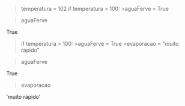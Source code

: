 > temperatura = 102
> if temperatura > 100:
     >aguaFerve = True

> aguaFerve

True

> if temperatura > 100:
	>aguaFerve = True
	>evaporacao = "muito rápido"
	
> aguaFerve

True

> evaporacao

'muito rápido'

